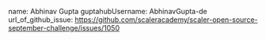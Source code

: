 name: Abhinav Gupta
guptahubUsername: AbhinavGupta-de
url_of_github_issue: https://github.com/scaleracademy/scaler-open-source-september-challenge/issues/1050
